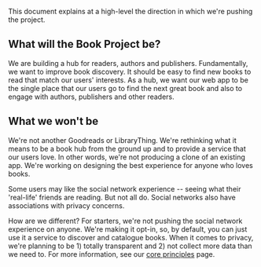 This document explains at a high-level the direction in which we're pushing the project.

## What will the Book Project be?

We are building a hub for readers, authors and publishers. Fundamentally, we want to improve book discovery. It should be easy to find new books to read that match our users' interests. 
As a hub, we want our web app to be the single place that our users go to find the next great book and also to engage with authors, publishers and other readers.

## What we won't be

We're not another Goodreads or LibraryThing. We're rethinking what it means to be a book hub from the ground up and to provide a service that our users love. In other words, we're not 
producing a clone of an existing app. We're working on designing the best experience for anyone who loves books.

Some users may like the social network experience -- seeing what their 'real-life' friends are reading. But not all do. Social networks also have associations with privacy concerns. 

How are we different? For starters, we're not pushing the social network experience on anyone. We're making it opt-in, so, by default, you can just use it a service to discover and catalogue books.
When it comes to privacy, we're planning to be 1) totally transparent and 2) not collect more data than we need to. For more information, see our [core principles](https://github.com/Project-Books/book-project/wiki/Core-principles) page.